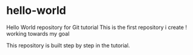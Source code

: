# hello-world

Hello World repository for Git tutorial
This is the first repository i create ! working towards my goal

This repository is built step by step in the tutorial.
